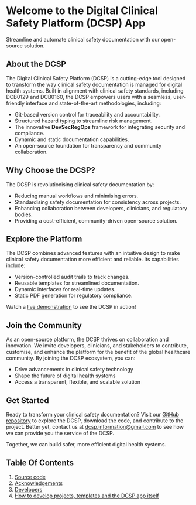 # Welcome to the Digital Clinical Safety Platform (DCSP) App

Streamline and automate clinical safety documentation with our open-source solution.

## About the DCSP

The Digital Clinical Safety Platform (DCSP) is a cutting-edge tool designed to transform the way clinical safety documentation is managed for digital health systems. Built in alignment with clinical safety standards, including DCB0129 and DCB0160, the DCSP empowers users with a seamless, user-friendly interface and state-of-the-art methodologies, including:

- Git-based version control for traceability and accountability.
- Structured hazard typing to streamline risk management.
- The innovative **DevSecRegOps** framework for integrating security and compliance.
- Dynamic and static documentation capabilities.
- An open-source foundation for transparency and community collaboration.

## Why Choose the DCSP?

The DCSP is revolutionising clinical safety documentation by:

- Reducing manual workflows and minimising errors.
- Standardising safety documentation for consistency across projects.
- Enhancing collaboration between developers, clinicians, and regulatory bodies.
- Providing a cost-efficient, community-driven open-source solution.

## Explore the Platform

The DCSP combines advanced features with an intuitive design to make clinical safety documentation more efficient and reliable. Its capabilities include:

- Version-controlled audit trails to track changes.
- Reusable templates for streamlined documentation.
- Dynamic interfaces for real-time updates.
- Static PDF generation for regulatory compliance.

Watch a [live demonstration](https://youtube.com/live/xzLJkN9NLeU) to see the DCSP in action!

## Join the Community

As an open-source platform, the DCSP thrives on collaboration and innovation. We invite developers, clinicians, and stakeholders to contribute, customise, and enhance the platform for the benefit of the global healthcare community. By joining the DCSP ecosystem, you can:

- Drive advancements in clinical safety technology
- Shape the future of digital health systems
- Access a transparent, flexible, and scalable solution

## Get Started

Ready to transform your clinical safety documentation? Visit our [GitHub repository](https://github.com/digital-clinical-safety-alliance/digital-clinical-safety-platform) to explore the DCSP, download the code, and contribute to the project. Better yet, contact us at [dcsp.information@gmail.com](mailto:dcsp.information@gmail.com) to see how we can provide you the service of the DCSP.

Together, we can build safer, more efficient digital health systems.

## Table Of Contents

1. [Source code](code/index.md)
2. [Acknowledgements](acknowledgements.md)
3. [Developers](developers.md)
4. [How to develop projects, templates and the DCSP app itself](how-tos/index.md)

